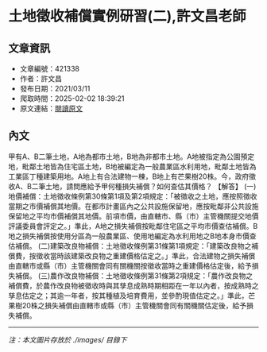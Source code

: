 # 土地徵收補償實例研習(二),許文昌老師

## 文章資訊
- 文章編號：421338
- 作者：許文昌
- 發布日期：2021/03/11
- 爬取時間：2025-02-02 18:39:21
- 原文連結：[閱讀原文](https://real-estate.get.com.tw/Columns/detail.aspx?no=421338)

## 內文
甲有A、B二筆土地，A地為都市土地，B地為非都市土地。A地被指定為公園預定地，毗鄰土地皆為住宅區土地，B地被編定為一般農業區水利用地，毗鄰土地皆為工業區丁種建築用地。A地上有合法建物一棟，B地上有芒果樹20株。今，政府徵收A、B二筆土地，請問應給予甲何種損失補償？如何查估其價格？
【解答】
(一)地價補償：土地徵收條例第30條第1項及第2項規定：「被徵收之土地，應按照徵收當期之市價補償其地價。在都市計畫區內之公共設施保留地，應按毗鄰非公共設施保留地之平均市價補償其地價。前項市價，由直轄市、縣（市）主管機關提交地價評議委員會評定之。」準此，A地之損失補償按毗鄰住宅區之平均市價查估補償。B地之損失補償按使用分區為一般農業區、使用地編定為水利用地之B地本身市價查估補償。
(二)建築改良物補償：土地徵收條例第31條第1項規定：「建築改良物之補償費，按徵收當時該建築改良物之重建價格估定之。」準此，合法建物之損失補償由直轄市或縣（市）主管機關會同有關機關按徵收當時之重建價格估定後，給予損失補償。
(三)農作改良物補償：土地徵收條例第31條第2項規定：「農作改良物之補償費，於農作改良物被徵收時與其孳息成熟時期相距在一年以內者，按成熟時之孳息估定之；其逾一年者，按其種植及培育費用，並參酌現值估定之。」準此，芒果樹20株之損失補償由直轄市或縣（市）主管機關會同有關機關估定後，給予損失補償。

---
*注：本文圖片存放於 ./images/ 目錄下*
